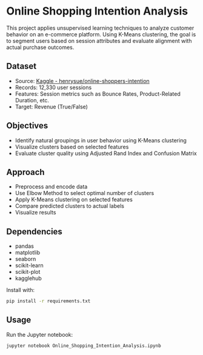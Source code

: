 # Online Shopping Intention Analysis

This project applies unsupervised learning techniques to analyze customer behavior on an e-commerce platform. Using K-Means clustering, the goal is to segment users based on session attributes and evaluate alignment with actual purchase outcomes.

## Dataset

- Source: [Kaggle - henrysue/online-shoppers-intention](https://www.kaggle.com/datasets/henrysue/online-shoppers-intention)
- Records: 12,330 user sessions
- Features: Session metrics such as Bounce Rates, Product-Related Duration, etc.
- Target: Revenue (True/False)

## Objectives

- Identify natural groupings in user behavior using K-Means clustering
- Visualize clusters based on selected features
- Evaluate cluster quality using Adjusted Rand Index and Confusion Matrix

## Approach

- Preprocess and encode data
- Use Elbow Method to select optimal number of clusters
- Apply K-Means clustering on selected features
- Compare predicted clusters to actual labels
- Visualize results

## Dependencies

- pandas
- matplotlib
- seaborn
- scikit-learn
- scikit-plot
- kagglehub

Install with:

```bash
pip install -r requirements.txt
```

## Usage

Run the Jupyter notebook:

```bash
jupyter notebook Online_Shopping_Intention_Analysis.ipynb
```
